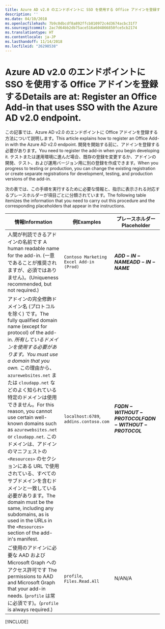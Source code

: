 ```yaml
---
title: Azure AD v2.0 のエンドポイントに SSO を使用する Office アドインを登録する
description: ''
ms.date: 04/10/2018
ms.openlocfilehash: 7b9c0dbcdf8a892ffcb810972c4d3674acbc31f7
ms.sourcegitcommit: 2ac7d64bb2db75ace516a604866850fce5cb2174
ms.translationtype: HT
ms.contentlocale: ja-JP
ms.lasthandoff: 11/14/2018
ms.locfileid: "26298538"
---
```

# <a name="register-an-office-add-in-that-uses-sso-with-the-azure-ad-v20-endpoint"></a><span data-ttu-id="a17c6-102">Azure AD v2.0 のエンドポイントに SSO を使用する Office アドインを登録する</span><span class="sxs-lookup"><span data-stu-id="a17c6-102">Details are at: Register an Office Add-in that uses SSO with the Azure AD v2.0 endpoint.</span></span>

<span data-ttu-id="a17c6-103">この記事では、Azure AD v2.0 のエンドポイントに Office アドインを登録する方法について説明します。</span><span class="sxs-lookup"><span data-stu-id="a17c6-103">This article explains how to register an Office Add-in with the Azure AD v2.0 endpoint.</span></span> <span data-ttu-id="a17c6-104">開発を開始する前に、アドインを登録する必要があります。</span><span class="sxs-lookup"><span data-stu-id="a17c6-104">You need to register the add-in when you begin developing it.</span></span> <span data-ttu-id="a17c6-105">テストまたは運用環境に進んだ場合、既存の登録を変更するか、アドインの開発、テスト、および運用バージョン用に別の登録を作成できます。</span><span class="sxs-lookup"><span data-stu-id="a17c6-105">When you progress to testing or production, you can change the existing registration or create separate registrations for development, testing, and production versions of the add-in.</span></span>

<span data-ttu-id="a17c6-106">次の表では、この手順を実行するために必要な情報と、指示に表示される対応するプレースホルダーが項目ごとに分類されています。</span><span class="sxs-lookup"><span data-stu-id="a17c6-106">The following table itemizes the information that you need to carry out this procedure and the corresponding placeholders that appear in the instructions.</span></span> 

|<span data-ttu-id="a17c6-107">情報</span><span class="sxs-lookup"><span data-stu-id="a17c6-107">Information</span></span>  |<span data-ttu-id="a17c6-108">例</span><span class="sxs-lookup"><span data-stu-id="a17c6-108">Examples</span></span>  |<span data-ttu-id="a17c6-109">プレースホルダー</span><span class="sxs-lookup"><span data-stu-id="a17c6-109">Placeholder</span></span>  |
|---------|---------|---------|
|<span data-ttu-id="a17c6-110">人間が判読できるアドインの名前です </span><span class="sxs-lookup"><span data-stu-id="a17c6-110">A human readable name for the add-in.</span></span> <span data-ttu-id="a17c6-111">(一意であることが推奨されますが、必須ではありません)。</span><span class="sxs-lookup"><span data-stu-id="a17c6-111">(Uniqueness recommended, but not required.)</span></span>    |`Contoso Marketing Excel Add-in (Prod)`        |<span data-ttu-id="a17c6-112">**$ADD-IN-NAME$**</span><span class="sxs-lookup"><span data-stu-id="a17c6-112">**$ADD-IN-NAME$**</span></span>         |
|<span data-ttu-id="a17c6-113">アドインの完全修飾ドメイン名 (プロトコルを除く) です。</span><span class="sxs-lookup"><span data-stu-id="a17c6-113">The fully qualified domain name (except for protocol) of the add-in.</span></span> <span data-ttu-id="a17c6-114">*所有しているドメインを使用する必要があります。*</span><span class="sxs-lookup"><span data-stu-id="a17c6-114">*You must use a domain that you own.*</span></span> <span data-ttu-id="a17c6-115">この理由から、`azurewebsites.net` または `cloudapp.net` などのよく知られている特定のドメインは使用できません。</span><span class="sxs-lookup"><span data-stu-id="a17c6-115">For this reason, you cannot use certain well-known domains such as `azurewebsites.net` or `cloudapp.net`.</span></span> <span data-ttu-id="a17c6-116">このドメインは、アドインのマニフェストの `<Resources>` のセクションにある URL で使用されている、すべてのサブドメインを含むドメインと一致している必要があります。</span><span class="sxs-lookup"><span data-stu-id="a17c6-116">The domain must be the same, including any subdomains, as is used in the URLs in the `<Resources>` section of the add-in's manifest.</span></span>  |<span data-ttu-id="a17c6-117">`localhost:6789`, `addins.contoso.com`</span><span class="sxs-lookup"><span data-stu-id="a17c6-117"></span></span>         |<span data-ttu-id="a17c6-118">**$FQDN-WITHOUT-PROTOCOL$**</span><span class="sxs-lookup"><span data-stu-id="a17c6-118">**$FQDN-WITHOUT-PROTOCOL$**</span></span>         |
|<span data-ttu-id="a17c6-119">ご使用のアドインに必要な AAD および Microsoft Graph へのアクセス許可です </span><span class="sxs-lookup"><span data-stu-id="a17c6-119">The permissions to AAD and Microsoft Graph that your add-in needs.</span></span> <span data-ttu-id="a17c6-120">(`profile` は常に必須です)。</span><span class="sxs-lookup"><span data-stu-id="a17c6-120">(`profile` is always required.)</span></span>    |<span data-ttu-id="a17c6-121">`profile`, `Files.Read.All`</span><span class="sxs-lookup"><span data-stu-id="a17c6-121"></span></span>         |<span data-ttu-id="a17c6-122">N/A</span><span class="sxs-lookup"><span data-stu-id="a17c6-122">N/A</span></span>         |

[!INCLUDE[](../includes/register-sso-add-in-aad-v2-include.md)]